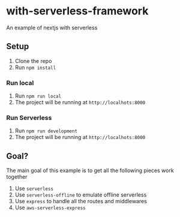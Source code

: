 # with-serverless-framework
An example of nextjs with serverless

## Setup
1. Clone the repo
2. Run `npm install`

### Run local
1. Run `npm run local`
2. The project will be running at `http://localhots:8000`

### Run Serverless
1. Run `npm run development`
2. The project will be running at `http://localhots:8000`

## Goal?
The main goal of this example is to get all the following pieces work together
1. Use `serverless`
2. Use `serverless-offline` to emulate offline serverless
3. Use `express` to handle all the routes and middlewares
4. Use `aws-serverless-express`

